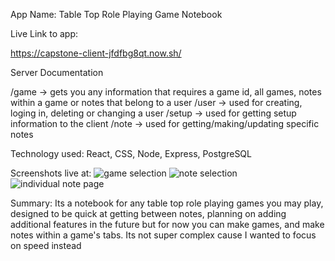 App Name:
Table Top Role Playing Game Notebook

Live Link to app:

https://capstone-client-jfdfbg8qt.now.sh/

Server Documentation

/game -> gets you any information that requires a game id, all games, notes within a game or notes that belong to a user
/user -> used for creating, loging in, deleting or changing a user
/setup -> used for getting setup information to the client
/note -> used for getting/making/updating specific notes 

Technology used:
React, CSS, Node, Express, PostgreSQL

Screenshots live at: 
![game selection](https://gyazo.com/2bc3d97251906ac6b36c83786366534d)
![note selection](https://gyazo.com/50621164a9468f9a2fe8a7d924ee2792)
![individual note page](https://gyazo.com/92144ec6e236727b89a10c40e0f29204)

Summary:
Its a notebook for any table top role playing games you may play, designed to be quick at getting between notes, planning on adding additional features in the future but for now you can make games, and make notes within a game's tabs. Its not super complex cause I wanted to focus on speed instead 

